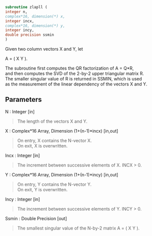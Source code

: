 ```fortran  
subroutine zlapll (  
integer n,  
complex*16, dimension(*) x,  
integer incx,  
complex*16, dimension(*) y,  
integer incy,  
double precision ssmin  
)  
```  
  
Given two column vectors X and Y, let  
  
A = ( X Y ).  
  
The subroutine first computes the QR factorization of A = Q*R,  
and then computes the SVD of the 2-by-2 upper triangular matrix R.  
The smaller singular value of R is returned in SSMIN, which is used  
as the measurement of the linear dependency of the vectors X and Y.  
  
## Parameters  
N : Integer [in]  
> The length of the vectors X and Y.  
  
X : Complex*16 Array, Dimension (1+(n-1)*incx) [in,out]  
> On entry, X contains the N-vector X.  
> On exit, X is overwritten.  
  
Incx : Integer [in]  
> The increment between successive elements of X. INCX > 0.  
  
Y : Complex*16 Array, Dimension (1+(n-1)*incy) [in,out]  
> On entry, Y contains the N-vector Y.  
> On exit, Y is overwritten.  
  
Incy : Integer [in]  
> The increment between successive elements of Y. INCY > 0.  
  
Ssmin : Double Precision [out]  
> The smallest singular value of the N-by-2 matrix A = ( X Y ).  
  

